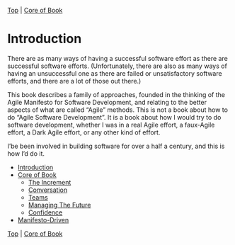[Top](index.html) | [Core of Book](01.html)

# Introduction #  

There are as many ways of having a successful software effort as there are successful software efforts. (Unfortunately, there are also as many ways of having an unsuccessful one as there are failed or unsatisfactory software efforts, and there are a lot of those out there.)

This book describes a family of approaches, founded in the thinking of the Agile Manifesto for Software Development, and relating to the better aspects of what are called “Agile” methods. This is not a book about how to do “Agile Software Development”. It is a book about how I would try to do software development, whether I was in a real Agile effort, a faux-Agile effort, a Dark Agile effort, or any other kind of effort. 

I’be been involved in building software for over a half a century, and this is how I’d do it.

* [Introduction](index.md)
* [Core of Book](01.md)
    * [The Increment](02.md)
    * [Conversation](03.md)
    * [Teams](04.md)
    * [Managing The Future](05.md)
    * [Confidence](06.md)
* [Manifesto-Driven](07.md)





[Top](index.html) | [Core of Book](01.html)


<!--ignore-->


